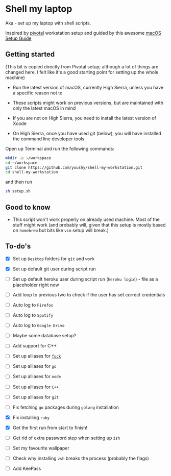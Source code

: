 # Shell my laptop

Aka - set up my laptop with shell scripts.

Inspired by [pivotal](https://github.com/youshy/workstation-setup) workstation setup and guided by this awesome [macOS Setup Guide](https://sourabhbajaj.com/mac-setup/)

## Getting started

(This bit is copied directly from Pivotal setup; although a lot of things are changed here, I felt like it's a good starting point for setting up the whole machine)

* Run the latest version of macOS, currently High Sierra, unless you have a specific reason not to

* These scripts might work on previous versions, but are maintained with only the latest macOS in mind

* If you are not on High Sierra, you need to install the latest version of Xcode

* On High Sierra, once you have used git (below), you will have installed the command line developer tools

Open up Terminal and run the following commands:

```bash
mkdir -p ~/workspace
cd ~/workspace
git clone https://github.com/youshy/shell-my-workstation.git
cd shell-my-workstation
```

and then run

```bash
sh setup.sh
```

## Good to know

* This script won't work properly on already used machine. Most of the stuff might work (and probably will, given that this setup is mostly based on `homebrew` but bits like `vim` setup will break.)

## To-do's

* [X] Set up `Desktop` folders for `git` and `work`

* [X] Set up default git user during script run

* [ ] Set up default heroku user during script run (`heroku login`) - file as a placeholder right now

* [ ] Add loop to previous two to check if the user has set correct credentials

* [ ] Auto log to `Firefox`

* [ ] Auto log to `Spotify`

* [ ] Auto log to `Google Drive`

* [ ] Maybe some database setup?

* [ ] Add support for C++

* [ ] Set up alliases for [`fuck`](https://github.com/nvbn/thefuck)

* [ ] Set up alliases for `go`

* [ ] Set up alliases for `node`

* [ ] Set up alliases for `C++`

* [ ] Set up alliases for `git`

* [ ] Fix fetching `go` packages during `golang` installation

* [X] Fix installing `ruby`

* [X] Get the first run from start to finish!

* [ ] Get rid of extra password step when setting up `zsh`

* [ ] Set my favourite wallpaper

* [ ] Check why installing `zsh` breaks the process (probably the flags)

* [ ] Add KeePass
